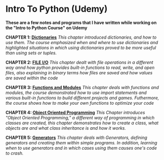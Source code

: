 # Intro To Python (Udemy)
**These are a few notes and programs that I have written while working on the "Intro to Python Course" on Udemy**

**CHAPTER 1: [Dictionaries](https://github.com/Darrenrodricks/IntroToPythonUdemy/tree/main/Dictionaries)** 
  *This chapter introduced dictionaries, and how to use them. The course emphasized when and where to use dictionaries and highlighted situations in which using dictionaries proved to be more useful than using sets or tuples.*
  
**CHAPTER 2: [FILE I/O](https://github.com/Darrenrodricks/IntroToPythonUdemy/tree/main/FileIO)**
*This chapter dealt with file operations in a different way annd how python provides built-in functions to read, write, and open files, also explaining in binary terms how files are saved  and how values are saved within the code*

**CHAPTER 3: [Functions and Modules](https://github.com/Darrenrodricks/IntroToPythonUdemy/tree/main/modimport)**
*This chapter deals with functions and modules, the course demonstrated how to use import statements and various built-in functions to build different projects and games. Futhermore, the course shows how to make your own functions to optimize your code*

**CHAPTER 4: [Object Oriented Programming](https://github.com/Darrenrodricks/IntroToPythonUdemy/tree/main/oop)**
*This Chapter introduces "Object Oriented Programming," a different way of programming in which classes are created, this chapter demonstrates how to create a class, what objects are and what class inheritance is and how it works.*

**CHAPTER 5: [Generators](https://github.com/Darrenrodricks/IntroToPythonUdemy/tree/main/genexample)**
*This chapter deals with Generators, defining generators and creating them within simple programs. In addition, learning when to use generators and in which cases using them causes one's code to crash.*


  
 

